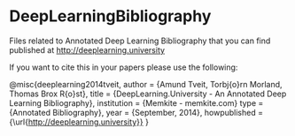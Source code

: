 DeepLearningBibliography
========================

Files related to Annotated Deep Learning Bibliography that you can find published at http://deeplearning.university

If you want to cite this in your papers please use the following:

@misc{deeplearning2014tveit,
  author = {Amund Tveit, Torbj\{o}rn Morland, Thomas Brox R\{o}st},
  title = {DeepLearning.University - An Annotated Deep Learning Bibliography},
  institution = {Memkite - memkite.com}
  type = {Annotated Bibliography},
  year = {September, 2014},
  howpublished = {\url{http://deeplearning.university}}
}




